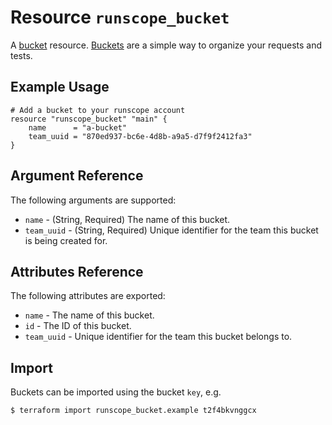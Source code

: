 # Resource `runscope_bucket`

A [bucket](https://www.runscope.com/docs/api/buckets) resource.
[Buckets](https://www.runscope.com/docs/buckets) are a simple way to organize your requests and tests.

## Example Usage

```hcl
# Add a bucket to your runscope account
resource "runscope_bucket" "main" {
    name      = "a-bucket"
    team_uuid = "870ed937-bc6e-4d8b-a9a5-d7f9f2412fa3"
}
```

## Argument Reference

The following arguments are supported:

* `name` - (String, Required) The name of this bucket.
* `team_uuid` - (String, Required) Unique identifier for the team this bucket is being created for.

## Attributes Reference

The following attributes are exported:

* `name` - The name of this bucket.
* `id` - The ID of this bucket.
* `team_uuid` - Unique identifier for the team this bucket belongs to.

## Import

Buckets can be imported using the bucket `key`, e.g.

```
$ terraform import runscope_bucket.example t2f4bkvnggcx
```
